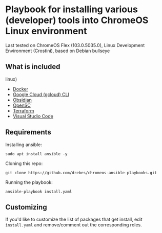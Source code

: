 # Playbook for installing various (developer) tools into ChromeOS Linux environment

Last tested on ChromeOS Flex (103.0.5035.0), Linux Development Environment (Crostini), based on Debian bullseye

## What is included

linux)
* [Docker](https://docs.docker.com/engine/install/debian/)
* [Google Cloud  (gcloud) CLI](https://cloud.google.com/sdk/docs/install#deb)
* [Obsidian](https://flathub.org/apps/details/md.obsidian.Obsidian)
* [OpenSC](https://github.com/OpenSC/OpenSC/wiki)
* [Terraform](https://www.terraform.io/cli/install/apt)
* [Visual Studio Code](https://code.visualstudio.com/docs/setup/linux)

## Requirements

Installing ansible:

```shell
sudo apt install ansible -y
```

Cloning this repo:

```shell
git clone https://github.com/drebes/chromeos-ansible-playbooks.git
```

Running the playbook:

```shell
ansible-playbook install.yaml
```

## Customizing

If you'd like to customize the list of packages that get install, edit `install.yaml` and
remove/comment out the corresponding roles.
